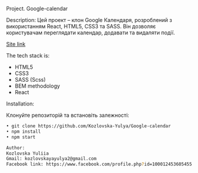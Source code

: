 Project. Google-calendar

Description:
Цей проект – клон Google Календаря, розроблений з використанням React, HTML5, CSS3 та SASS. Він дозволяє користувачам переглядати календар, додавати та видаляти події.

[Site link](https://phenomenal-sunflower-b58729.netlify.app/)

The tech stack is:

- HTML5
- CSS3
- SASS (Scss)
- BEM methodology
- React

Installation:

Клонуйте репозиторій та встановіть залежності:

```bash
• git clone https://github.com/Kozlovska-Yulya/Google-calendar
• npm install
• npm start

Author:
Kozlovska Yuliia
Gmail: kozlovskayayulya2@gmail.com
Facebook link: https://www.facebook.com/profile.php?id=100012453605455

```
